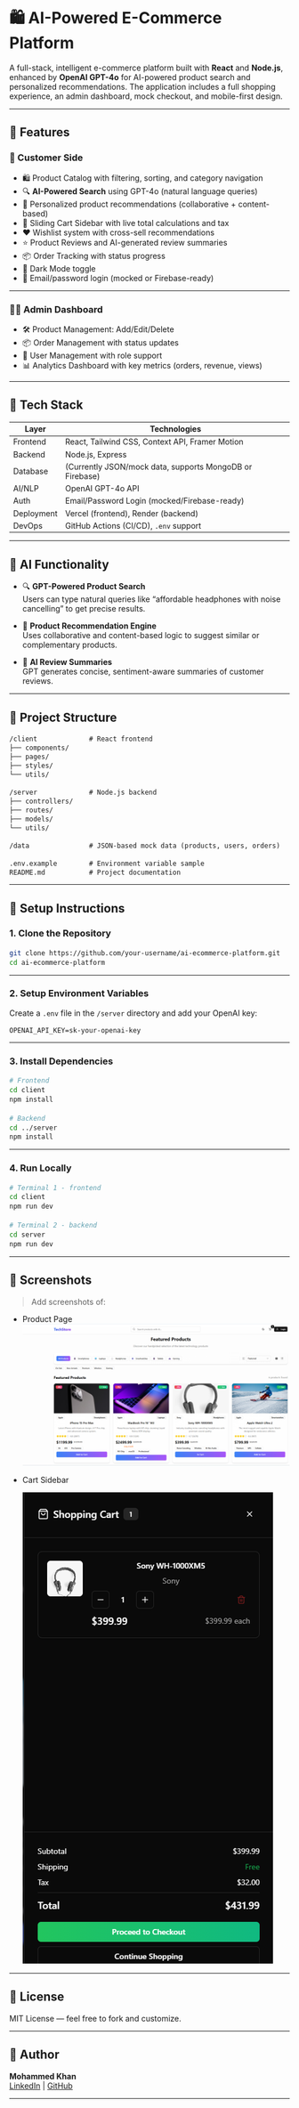 # 🛍️ AI-Powered E-Commerce Platform

A full-stack, intelligent e-commerce platform built with **React** and **Node.js**, enhanced by **OpenAI GPT-4o** for AI-powered product search and personalized recommendations. The application includes a full shopping experience, an admin dashboard, mock checkout, and mobile-first design.

---

## 🚀 Features

### 🛒 Customer Side
- 🛍️ Product Catalog with filtering, sorting, and category navigation
- 🔍 **AI-Powered Search** using GPT-4o (natural language queries)
- 🤖 Personalized product recommendations (collaborative + content-based)
- 🛒 Sliding Cart Sidebar with live total calculations and tax
- ❤️ Wishlist system with cross-sell recommendations
- ⭐ Product Reviews and AI-generated review summaries
- 📦 Order Tracking with status progress
- 🌙 Dark Mode toggle
- 🔐 Email/password login (mocked or Firebase-ready)

---

### 👨‍💼 Admin Dashboard
- 🛠 Product Management: Add/Edit/Delete
- 📦 Order Management with status updates
- 👥 User Management with role support
- 📊 Analytics Dashboard with key metrics (orders, revenue, views)

---

## 🧱 Tech Stack

| Layer       | Technologies |
|-------------|--------------|
| Frontend    | React, Tailwind CSS, Context API, Framer Motion |
| Backend     | Node.js, Express |
| Database    | (Currently JSON/mock data, supports MongoDB or Firebase) |
| AI/NLP      | OpenAI GPT-4o API |
| Auth        | Email/Password Login (mocked/Firebase-ready) |
| Deployment  | Vercel (frontend), Render (backend) |
| DevOps      | GitHub Actions (CI/CD), `.env` support |

---

## 🧪 AI Functionality

- 🔍 **GPT-Powered Product Search**  
  Users can type natural queries like “affordable headphones with noise cancelling” to get precise results.

- 🤖 **Product Recommendation Engine**  
  Uses collaborative and content-based logic to suggest similar or complementary products.

- 🧠 **AI Review Summaries**  
  GPT generates concise, sentiment-aware summaries of customer reviews.

---

## 📂 Project Structure

```
/client             # React frontend
├── components/
├── pages/
├── styles/
└── utils/

/server             # Node.js backend
├── controllers/
├── routes/
├── models/
└── utils/

/data               # JSON-based mock data (products, users, orders)

.env.example        # Environment variable sample
README.md           # Project documentation
```

---

## 🔧 Setup Instructions

### 1. Clone the Repository

```bash
git clone https://github.com/your-username/ai-ecommerce-platform.git
cd ai-ecommerce-platform
```

---

### 2. Setup Environment Variables

Create a `.env` file in the `/server` directory and add your OpenAI key:

```env
OPENAI_API_KEY=sk-your-openai-key
```

---

### 3. Install Dependencies

```bash
# Frontend
cd client
npm install

# Backend
cd ../server
npm install
```

---

### 4. Run Locally

```bash
# Terminal 1 - frontend
cd client
npm run dev

# Terminal 2 - backend
cd server
npm run dev
```

---



## 📸 Screenshots

> Add screenshots of:
- Product Page
  ![alt text](screenshot/productPage.png)



- Cart Sidebar



   ![alt text](screenshot/checkout.png)

---


## 📄 License

MIT License — feel free to fork and customize.

---

## 👤 Author

**Mohammed Khan**  
[LinkedIn](https://linkedin.com/in/mohammedzkhan) | [GitHub](https://github.com/mzskhan626)

---

